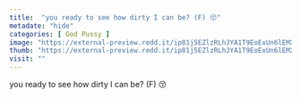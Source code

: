 ```yaml
---
title:  "you ready to see how dirty I can be? (F) 😚"
metadate: "hide"
categories: [ God Pussy ]
image: "https://external-preview.redd.it/ip81j5EZlzRLhJYA1T9EoExUn6lEMXGlXlN2jQdbekM.jpg?auto=webp&s=a6eb542b75b1f3c48bbf56ed1919ef51c317d3d5"
thumb: "https://external-preview.redd.it/ip81j5EZlzRLhJYA1T9EoExUn6lEMXGlXlN2jQdbekM.jpg?width=320&crop=smart&auto=webp&s=33d4bc5525ddf7bec39e10176a8a4c744403b31c"
visit: ""
---
```

you ready to see how dirty I can be? (F) 😚
